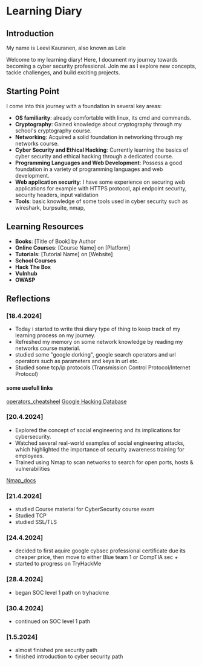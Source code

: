 # Learning Diary

## Introduction

My name is Leevi Kauranen, also known as Lele

Welcome to my learning diary! Here, I document my journey towards becoming a cyber security professional. Join me as I explore new concepts, tackle challenges, and build exciting projects.

## Starting Point

I come into this journey with a foundation in several key areas:

- **OS familiarity**: already comfortable with linux, its cmd and commands.
- **Cryptography**: Gained knowledge about cryptography through my school's cryptography course.
- **Networking**: Acquired a solid foundation in networking through my networks course.
- **Cyber Security and Ethical Hacking**: Currently learning the basics of cyber security and ethical hacking through a dedicated course.
- **Programming Languages and Web Development**: Possess a good foundation in a variety of programming languages and web development.
- **Web application security**: I have some experience on securing web applications for example with HTTPS protocol, api endpoint security, security headers, input validation
- **Tools**: basic knowledge of some tools used in cyber security such as wireshark, burpsuite, nmap,

## Learning Resources

- **Books**: [Title of Book] by Author
- **Online Courses**: [Course Name] on [Platform]
- **Tutorials**: [Tutorial Name] on [Website]
- **School Courses**
- **Hack The Box**
- **Vulnhub**
- **OWASP**

## Reflections

### [18.4.2024]

- Today i started to write thsi diary type of thing to keep track of my learning process on my journey.
- Refreshed my memory on some network knowledge by reading my networks course material.
- studied some "google dorking", google search operators and url operators such as parameters and keys in url etc.
- Studied some tcp/ip protocols (Transmission Control Protocol/Internet Protocol)

#### some usefull links

[operators_cheatsheel](https://docs.google.com/document/d/12-FWvfGdz4MMOOCFl_4TFeMqPzZqomwYH5ivP1Gkyno/preview?hgd=1&pli=1)
[Google Hacking Database](https://www.exploit-db.com/)

### [20.4.2024]

- Explored the concept of social engineering and its implications for cybersecurity.
- Watched several real-world examples of social engineering attacks, which highlighted the importance of security awareness training for employees.
- Trained using Nmap to scan networks to search for open ports, hosts & vulnerabilities

[Nmap_docs](https://nmap.org/book/man-briefoptions.html)

### [21.4.2024]

- studied Course material for CyberSecurity course exam
- Studied TCP
- studied SSL/TLS

### [24.4.2024]

- decided to first aquire google cybsec professional certificate due its cheaper price, then move to either Blue team 1 or CompTIA sec +
- started to progress on TryHackMe

### [28.4.2024]

- began SOC level 1 path on tryhackme

### [30.4.2024]

- continued on SOC level 1 path

### [1.5.2024]

- almost finished pre security path
- finished introduction to cyber security path
